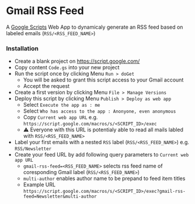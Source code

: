 # Gmail RSS Feed
A [Google Scripts](https://script.google.com) Web App to dynamicaly generate an RSS feed based on labeled emails (`RSS/<RSS_FEED_NAME>`)

### Installation
* Create a blank project on https://script.google.com/
* Copy content `Code.gs` into your new project
* Run the script once by clicking Menu `Run > doGet` 
  * You will be asked to grant this script access to your Gmail account
  * Accept the request
* Create a first version by clicking Menu `File > Manage Versions`
* Deploy this script by clicking Menu `Publish > Deploy as web app`
  * Select `Execute the app as : me`
  * Select `Who has access to the app : Anonyone, even anonymous`
  * Copy `Current web app URL` e.g. `https://script.google.com/macros/s/<SCRIPT_ID>/exec`
  * ⚠️ Everyone with this URL is potentialy able to read all mails labled with `RSS/<RSS_FEED_NAME>`
* Label your first emails with a nested `RSS` label (`RSS/<RSS_FEED_NAME>`) e.g. `RSS/Newsletter`
* Create your feed URL by add following query parameters to `Current web app URL`
  * `gmail-rss-feed=<RSS_FEED_NAME>` selects rss feed name of coresponding Gmail label (`RSS/<RSS_FEED_NAME>`)
  * `multi-author` enables author name to be prepand to feed item titles
  * Example URL `https://script.google.com/macros/s/<SCRIPT_ID>/exec?gmail-rss-feed=Newsletter&multi-author`
